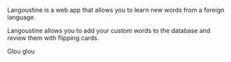 Langoustine is a web app that allows you to learn new words from a foreign language.

Langoustine allows you to add your custom words to the database and review them with flipping cards.

Glou glou